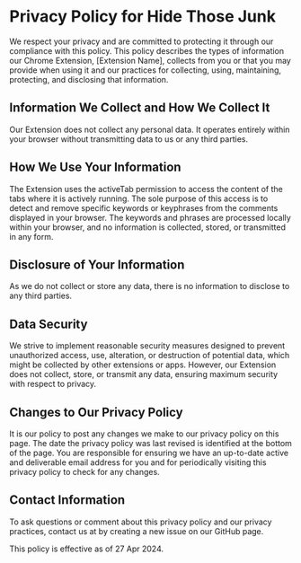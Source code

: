 # Privacy Policy for Hide Those Junk
We respect your privacy and are committed to protecting it through our compliance with this policy. 
This policy describes the types of information our Chrome Extension, [Extension Name], collects from 
you or that you may provide when using it and our practices for collecting, using, maintaining, 
protecting, and disclosing that information.

## Information We Collect and How We Collect It
Our Extension does not collect any personal data. It operates entirely within your browser without 
transmitting data to us or any third parties.

## How We Use Your Information
The Extension uses the activeTab permission to access the content of the tabs where it is actively running. 
The sole purpose of this access is to detect and remove specific keywords or keyphrases from the comments 
displayed in your browser. The keywords and phrases are processed locally within your browser, and no 
information is collected, stored, or transmitted in any form.

## Disclosure of Your Information
As we do not collect or store any data, there is no information to disclose to any third parties.

## Data Security
We strive to implement reasonable security measures designed to prevent unauthorized access, use, alteration, 
or destruction of potential data, which might be collected by other extensions or apps. However, our Extension
does not collect, store, or transmit any data, ensuring maximum security with respect to privacy.

## Changes to Our Privacy Policy
It is our policy to post any changes we make to our privacy policy on this page. The date the privacy policy was 
last revised is identified at the bottom of the page. You are responsible for ensuring we have an up-to-date 
active and deliverable email address for you and for periodically visiting this privacy policy to check for 
any changes.

## Contact Information
To ask questions or comment about this privacy policy and our privacy practices, contact us at by creating
a new issue on our GitHub page.

This policy is effective as of 27 Apr 2024.
